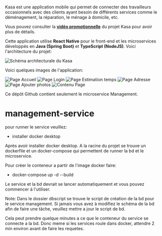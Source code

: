Kasa est une application mobile qui permet de connecter des travailleurs occasionnels avec des clients ayant besoin de différents services comme le déménagement, la réparation, le ménage à domicile, etc.

Vous pouvez consulter la **[vidéo promotionnelle](https://youtu.be/xvbEef3URqs)** du projet Kasa pour avoir plus de détails.

Cette application utilise **React Native** pour le front-end et les microservices développés en **Java (Spring Boot)** et **TypeScript (NodeJS)**. Voici l'architecture du projet:

![Schéma architecturale du Kasa](./Architecture-Kasa.jpg)

Voici quelques images de l'application:

![Page Accueil](./accueil.png)
![Page Login](./login.png)
![Page Estimation temps](./estimation_temps.png)
![Page Adresse](./adresse.png)
![Page Ajouter photos](./ajouter_photos.png)
![Contenu Page](./contenu_page.png)

Ce dépôt Github contient seulement le microservice Management.

# management-service

pour runner le service veuillez:

- installer docker desktop

Après avoir installer docker desktop. A la racine du projet se trouve un dockerfile et un docker-compose qui permettent de runner la bd et le microservice.

Pour créer le conteneur a partir de l'image docker faire:

- docker-compose up -d --build

Le service et la bd devrait se lancer automatiquement et vous pouvez commencer à l'utiliser.

Note: Dans le dossier dbscript se trouve le script de création de la bd pour le service management. Si jamais vous avez à modifiez le schéma de la bd afin de faire une tâche, veuillez mettre a jour le script de bd.

Cela peut prendre quelque minutes a ce que le conteneur du service se connecte a la bd. Donc meme si les services roule dans docker, attendre 2 min environ avant de faire les requetes.
